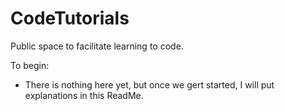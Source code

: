 # CodeTutorials
Public space to facilitate learning to code.

To begin:
- There is nothing here yet, but once we gert started, I will put explanations in this ReadMe.
